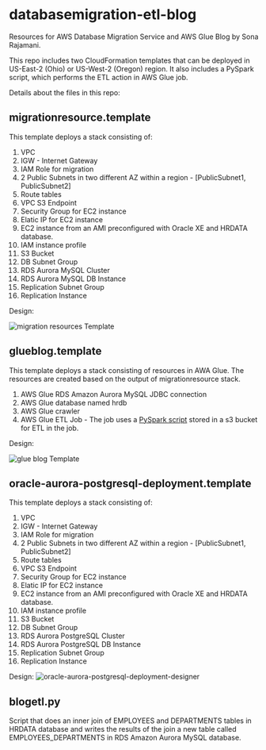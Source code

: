 # databasemigration-etl-blog
Resources for AWS Database Migration Service and AWS Glue Blog by Sona Rajamani.

This repo includes two CloudFormation templates that can be deployed in US-East-2 (Ohio) or US-West-2 (Oregon) region. It also includes a PySpark script, which performs the ETL action in AWS Glue job. 

Details about the files in this repo:

##  migrationresource.template ## 
 This template deploys a stack consisting of:
 1. VPC
 1. IGW - Internet Gateway
 1. IAM Role for migration
 1. 2 Public Subnets in two different AZ within a region - [PublicSubnet1, PublicSubnet2] 
 1. Route tables
 1. VPC S3 Endpoint	   
 1. Security Group for EC2 instance
 1. Elatic IP for EC2 instance
 1. EC2 instance from an AMI preconfigured with Oracle XE and HRDATA database.
 1. IAM instance profile
 1. S3 Bucket 
 1. DB Subnet Group
 1. RDS Aurora MySQL Cluster
 1. RDS Aurora MySQL DB Instance
 1. Replication Subnet Group
 1. Replication Instance

Design:

![migration resources Template](./images/migrationresourcesTemplate.png)


## glueblog.template
 This template deploys a stack consisting of resources in AWA Glue.  The resources are created based on the output of migrationresource stack.  
 1. AWS Glue RDS Amazon Aurora MySQL JDBC connection
 1. AWS Glue database named hrdb
 1. AWS Glue crawler 
 1. AWS Glue ETL Job - The job uses a [PySpark script](./blogetl.py)  stored in a s3 bucket for ETL in the job.

Design:

![glue blog Template](./images/glueblogTemplate.png)

## oracle-aurora-postgresql-deployment.template
This template deploys a stack consisting of:
 1. VPC
 1. IGW - Internet Gateway
 1. IAM Role for migration
 1. 2 Public Subnets in two different AZ within a region - [PublicSubnet1, PublicSubnet2]
 1. Route tables
 1. VPC S3 Endpoint
 1. Security Group for EC2 instance
 1. Elatic IP for EC2 instance
 1. EC2 instance from an AMI preconfigured with Oracle XE and HRDATA database.
 1. IAM instance profile
 1. S3 Bucket
 1. DB Subnet Group
 1. RDS Aurora PostgreSQL Cluster
 1. RDS Aurora PostgreSQL DB Instance
 1. Replication Subnet Group
 1. Replication Instance

Design:
![oracle-aurora-postgresql-deployment-designer](./images/oracle-aurora-postgresql-deployment-designer.png)

## blogetl.py
 Script that does an inner join of EMPLOYEES and DEPARTMENTS tables in HRDATA database and writes the results of the join a new table called EMPLOYEES_DEPARTMENTS in RDS Amazon Aurora MySQL database.	   
